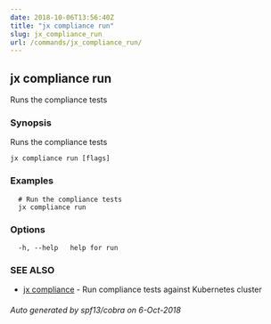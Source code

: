 ```yaml
---
date: 2018-10-06T13:56:40Z
title: "jx compliance run"
slug: jx_compliance_run
url: /commands/jx_compliance_run/
---
```

## jx compliance run

Runs the compliance tests

### Synopsis

Runs the compliance tests

```
jx compliance run [flags]
```

### Examples

```
  # Run the compliance tests
  jx compliance run
```

### Options

```
  -h, --help   help for run
```

### SEE ALSO

* [jx compliance](/commands/jx_compliance/)	 - Run compliance tests against Kubernetes cluster

###### Auto generated by spf13/cobra on 6-Oct-2018
